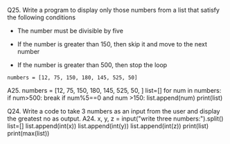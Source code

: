 Q25. Write a program to display only those numbers from a list that satisfy the following conditions

- The number must be divisible by five

- If the number is greater than 150, then skip it and move to the next number

- If the number is greater than 500, then stop the loop
```
numbers = [12, 75, 150, 180, 145, 525, 50]
```
A25.
numbers = [12, 75, 150, 180, 145, 525, 50, ]
list=[]
for num in numbers:
    if num>500:
        break
    if num%5==0 and num >150:
        list.append(num)
print(list)    

Q24. Write a code to take 3 numbers as an input from the user and display the greatest no as output.
A24.
x, y, z = input("write three numbers:").split()
list=[]
list.append(int(x))
list.append(int(y))
list.append(int(z))
print(list)
print(max(list))